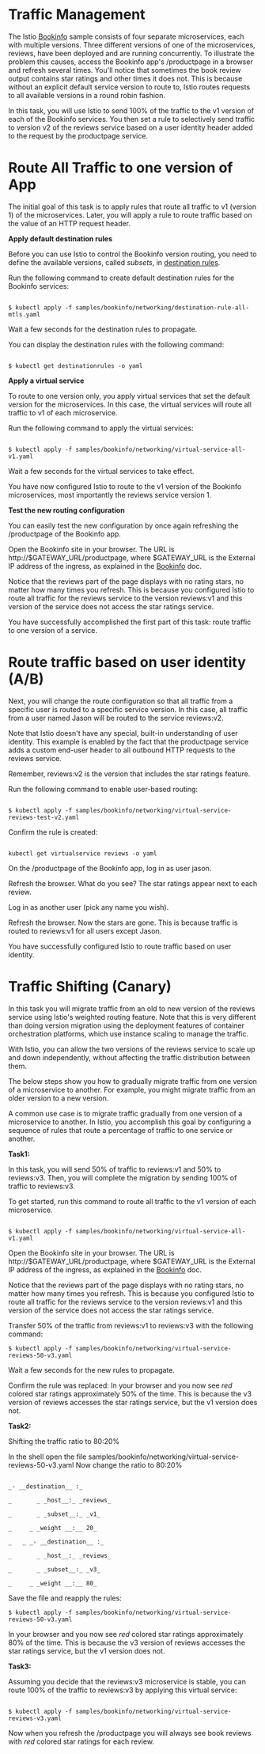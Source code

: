 ##
# Traffic Management

The Istio [Bookinfo](https://istio.io/docs/examples/bookinfo/) sample consists of four separate microservices, each with multiple versions. Three different versions of one of the microservices, reviews, have been deployed and are running concurrently. To illustrate the problem this causes, access the Bookinfo app&#39;s /productpage in a browser and refresh several times. You&#39;ll notice that sometimes the book review output contains star ratings and other times it does not. This is because without an explicit default service version to route to, Istio routes requests to all available versions in a round robin fashion.

In this task, you will use Istio to send 100% of the traffic to the v1 version of each of the Bookinfo services. You then set a rule to selectively send traffic to version v2 of the reviews service based on a user identity header added to the request by the productpage service.

##
# Route All Traffic to one version of App

The initial goal of this task is to apply rules that route all traffic to v1 (version 1) of the microservices. Later, you will apply a rule to route traffic based on the value of an HTTP request header.

**Apply default destination rules**

Before you can use Istio to control the Bookinfo version routing, you need to define the available versions, called _subsets_, in [destination rules](https://istio.io/docs/concepts/traffic-management/#destination-rules).

Run the following command to create default destination rules for the Bookinfo services:

```

$ kubectl apply -f samples/bookinfo/networking/destination-rule-all-mtls.yaml

```

Wait a few seconds for the destination rules to propagate.

You can display the destination rules with the following command:

```

$ kubectl get destinationrules -o yaml

```

**Apply a virtual service**

To route to one version only, you apply virtual services that set the default version for the microservices. In this case, the virtual services will route all traffic to v1 of each microservice.

Run the following command to apply the virtual services:

```

$ kubectl apply -f samples/bookinfo/networking/virtual-service-all-v1.yaml

```

Wait a few seconds for the virtual services to take effect.

You have now configured Istio to route to the v1 version of the Bookinfo microservices, most importantly the reviews service version 1.

**Test the new routing configuration**

You can easily test the new configuration by once again refreshing the /productpage of the Bookinfo app.

Open the Bookinfo site in your browser. The URL is http://$GATEWAY\_URL/productpage, where $GATEWAY\_URL is the External IP address of the ingress, as explained in the [Bookinfo](https://istio.io/docs/examples/bookinfo/#determining-the-ingress-ip-and-port) doc.

Notice that the reviews part of the page displays with no rating stars, no matter how many times you refresh. This is because you configured Istio to route all traffic for the reviews service to the version reviews:v1 and this version of the service does not access the star ratings service.

You have successfully accomplished the first part of this task: route traffic to one version of a service.

##
# Route traffic based on user identity (A/B)

Next, you will change the route configuration so that all traffic from a specific user is routed to a specific service version. In this case, all traffic from a user named Jason will be routed to the service reviews:v2.

Note that Istio doesn't have any special, built-in understanding of user identity. This example is enabled by the fact that the productpage service adds a custom end-user header to all outbound HTTP requests to the reviews service.

Remember, reviews:v2 is the version that includes the star ratings feature.

Run the following command to enable user-based routing:

```

$ kubectl apply -f samples/bookinfo/networking/virtual-service-reviews-test-v2.yaml

```

Confirm the rule is created:

```

kubectl get virtualservice reviews -o yaml

```

On the /productpage of the Bookinfo app, log in as user jason.

Refresh the browser. What do you see? The star ratings appear next to each review.

Log in as another user (pick any name you wish).

Refresh the browser. Now the stars are gone. This is because traffic is routed to reviews:v1 for all users except Jason.

You have successfully configured Istio to route traffic based on user identity.


##
# Traffic Shifting (Canary)

In this task you will migrate traffic from an old to new version of the reviews service using Istio&#39;s weighted routing feature. Note that this is very different than doing version migration using the deployment features of container orchestration platforms, which use instance scaling to manage the traffic.

With Istio, you can allow the two versions of the reviews service to scale up and down independently, without affecting the traffic distribution between them.

The below steps show you how to gradually migrate traffic from one version of a microservice to another. For example, you might migrate traffic from an older version to a new version.

A common use case is to migrate traffic gradually from one version of a microservice to another. In Istio, you accomplish this goal by configuring a sequence of rules that route a percentage of traffic to one service or another.

**Task1:**

In this task, you will send 50% of traffic to reviews:v1 and 50% to reviews:v3. Then, you will complete the migration by sending 100% of traffic to reviews:v3.

To get started, run this command to route all traffic to the v1 version of each microservice.

```

$ kubectl apply -f samples/bookinfo/networking/virtual-service-all-v1.yaml

```

Open the Bookinfo site in your browser. The URL is http://$GATEWAY\_URL/productpage, where $GATEWAY\_URL is the External IP address of the ingress, as explained in the [Bookinfo](https://istio.io/docs/examples/bookinfo/#determining-the-ingress-ip-and-port) doc.

Notice that the reviews part of the page displays with no rating stars, no matter how many times you refresh. This is because you configured Istio to route all traffic for the reviews service to the version reviews:v1 and this version of the service does not access the star ratings service.

Transfer 50% of the traffic from reviews:v1 to reviews:v3 with the following command:

```
$ kubectl apply -f samples/bookinfo/networking/virtual-service-reviews-50-v3.yaml
```

Wait a few seconds for the new rules to propagate.

Confirm the rule was replaced:
In your browser and you now see _red_ colored star ratings approximately 50% of the time. This is because the v3 version of reviews accesses the star ratings service, but the v1 version does not.

**Task2:**

Shifting the traffic ratio to 80:20%

In the shell open the file samples/bookinfo/networking/virtual-service-reviews-50-v3.yaml
Now change the ratio to 80:20%

```

_- __destination__ :_

_       _ _host__:_ _reviews_

_       _ _subset__:_ _v1_

_     _ _weight __:__ 20_

_   _ _- __destination__ :_

_       _ _host__:_ _reviews_

_       _ _subset__:_ _v3_

_     _ _weight __:__ 80_

```

Save the file and reapply the rules:

```
$ kubectl apply -f samples/bookinfo/networking/virtual-service-reviews-50-v3.yaml

```

In your browser and you now see _red_ colored star ratings approximately 80% of the time. This is because the v3 version of reviews accesses the star ratings service, but the v1 version does not.

**Task3:**

Assuming you decide that the reviews:v3 microservice is stable, you can route 100% of the traffic to reviews:v3 by applying this virtual service:

```

$ kubectl apply -f samples/bookinfo/networking/virtual-service-reviews-v3.yaml

```

Now when you refresh the /productpage you will always see book reviews with _red_ colored star ratings for each review.
